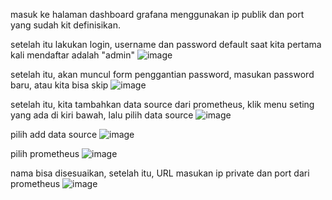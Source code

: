 masuk ke halaman dashboard grafana menggunakan ip publik dan port yang sudah kit definisikan.

setelah itu lakukan login, username dan password default saat kita pertama kali mendaftar adalah "admin"
![image](https://user-images.githubusercontent.com/36489276/207026461-60547cfb-9aec-44c4-a35a-172b69300d7a.png)

setelah itu, akan muncul form penggantian password, masukan password baru, atau kita bisa skip
![image](https://user-images.githubusercontent.com/36489276/207026623-3cb2e634-0e0e-4ad4-a4ca-c7578b8b6e7b.png)

setelah itu, kita tambahkan data source dari prometheus, klik menu seting yang ada di kiri bawah, lalu pilih data source
![image](https://user-images.githubusercontent.com/36489276/207026794-33db240c-66b9-4dd6-848d-bdcb2a303569.png)

pilih add data source
![image](https://user-images.githubusercontent.com/36489276/207027862-1e7b5be8-34bf-403d-9792-25a13d219efc.png)

pilih prometheus
![image](https://user-images.githubusercontent.com/36489276/207028039-c29df3df-0354-4295-b922-d36578d4cf19.png)

nama bisa disesuaikan, setelah itu, URL masukan ip private dan port dari prometheus
![image](https://user-images.githubusercontent.com/36489276/207028176-0e74d108-466c-4984-92cd-186e6b73ca8c.png)

